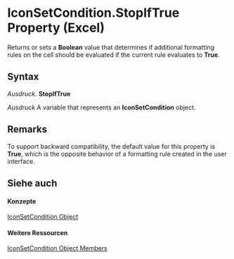 
# IconSetCondition.StopIfTrue Property (Excel)

Returns or sets a  **Boolean** value that determines if additional formatting rules on the cell should be evaluated if the current rule evaluates to **True**.


## Syntax

 _Ausdruck_. **StopIfTrue**

 _Ausdruck_ A variable that represents an **IconSetCondition** object.


## Remarks

To support backward compatibility, the default value for this property is  **True**, which is the opposite behavior of a formatting rule created in the user interface.


## Siehe auch


#### Konzepte


[IconSetCondition Object](e3c4ef69-4d95-87c9-5059-805775288e24.md)
#### Weitere Ressourcen


[IconSetCondition Object Members](http://msdn.microsoft.com/library/5ea20648-be46-7b8b-be31-368fc98329ab%28Office.15%29.aspx)